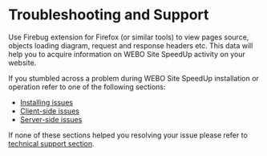 # Troubleshooting and Support #

Use Firebug extension for Firefox (or similar tools) to view pages source, objects loading diagram, request and response headers etc. This data will help you to acquire information on WEBO Site SpeedUp activity on your website.

If you stumbled across a problem during WEBO Site SpeedUp installation or operation refer to one of the following sections:

  * [Installing issues](InstallingIssues.md)
  * [Client-side issues](ClientSideIssues.md)
  * [Server-side issues](ServerSideIssues.md)

If none of these sections helped you resolving your issue please refer to [technical support section](TechnicalSupport.md).